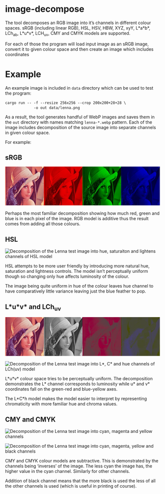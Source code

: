 # image-decompose

The tool decomposes an RGB image into it’s channels in different
colour spaces.  sRGB (including linear RGB), HSL, HSV, HBW, XYZ, xyY,
L\*a\*b\*, LCh<sub>ab</sub>, L\*u\*v\*, LCH<sub>uv</sub>, CMY and CMYK
models are supported.

For each of those the program will load input image as an sRGB image,
convert it to given colour space and then create an image which
includes coordinates

# Example

An example image is included in `data` directory which can be used to
test the program:

    cargo run -- -f --resize 256x256 --crop 200x200+28+28 \
                 -o out data/lenna.png

As a result, the tool generates handful of WebP images and saves them
in the `out` directory with names matching `lenna-*.webp` pattern.
Each of the image includes decomposition of the source image into
separate channels in given colour space.

For example:

## sRGB

![Decomposition of the Lenna test image into red, green and blue channels](out/lenna-rgb.webp)

Perhaps the most familiar decomposition showing how much red, green
and blue is in each pixel of the image.  RGB model is additive thus
the result comes from adding all those colours.

## HSL

![Decomposition of the Lenna test image into hue, saturaiton and
lightens channels of HSL model](out/lenna-hsl.webp)

HSL attempts to be more user friendly by introducing more natural hue,
saturation and lightness controls.  The model isn’t perceptually
uniform though so changing only hue affects luminosity of the colour.

The image being quite uniform in hue of the colour leaves hue channel
to have comparatively little variance leaving just the blue feather to
pop.

## L\*u\*v\* and LCh<sub>uv</sub>

![Decomposition of the Lenna test image into L\*, u\* and v\* channels](out/lenna-luv.webp)

![Decomposition of the Lenna test image into L\*, C\* and hue channels
of LCh(uv) model](out/lenna-lchuv.webp)

L\*u\*v\* colour space tries to be perceptually uniform.  The
decomposition demonstrates the L\* channel corresponds to luminosity
while u\* and v\* coordinates fall on the green-red and blue-yellow
axes.

The L\*C\*h model makes the model easier to interpret by representing
chromaticity with more familiar hue and chroma values.

## CMY and CMYK

![Decomposition of the Lenna test image into cyan, magenta and yellow
channels](out/lenna-cmy.webp)

![Decomposition of the Lenna test image into cyan, magenta, yellow and
black channels](out/lenna-cmyk.webp)

CMY and CMYK colour models are subtractive.  This is demonstrated by
the channels being ‘inverses’ of the image.  The less cyan the image
has, the higher value in the cyan channel.  Similarly for other
channels.

Addition of black channel means that the more black is used the less
of all the other channels is used (which is useful in printing of
course).
